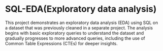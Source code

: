 # SQL-EDA(Exploratory data analysis)

This project demonstrates an exploratory data analysis (EDA) using SQL on a dataset that was previously cleaned in a separate project. The analysis begins with basic exploratory queries to understand the dataset and gradually progresses to more advanced queries, including the use of Common Table Expressions (CTEs) for deeper insights.
